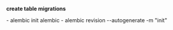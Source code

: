 <p style="font-weight:bold">create table migrations</p>
- alembic init alembic
- alembic revision --autogenerate -m "init"



